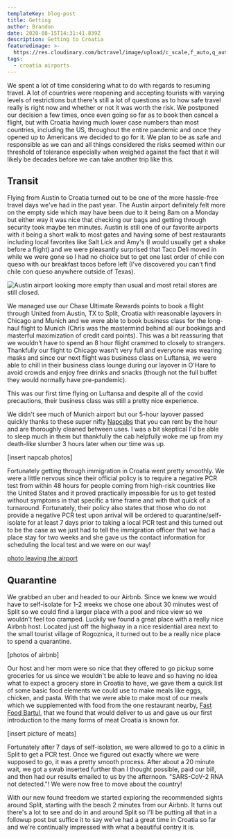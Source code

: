 ```yaml
---
templateKey: blog-post
title: Getting
author: Brandon
date: 2020-08-15T14:31:41.839Z
description: Getting to Croatia
featuredimage: >-
  https://res.cloudinary.com/bctravel/image/upload/c_scale,f_auto,q_auto,w_1080/v1598269458/getting%20to%20croatia/IMG_6859_oc5lyu.jpg
tags:
  - croatia airports
---
```


We spent a lot of time considering what to do with regards to resuming travel. A lot of countries were reopening and accepting tourists with varying levels of restrictions but there's still a lot of questions as to how safe travel really is right now and whether or not it was worth the risk. We postponed our decision a few times, once even going so far as to book then cancel a flight, but with Croatia having much lower case numbers than most countries, including the US, throughout the entire pandemic and once they opened up to Americans we decided to go for it. We plan to be as safe and responsible as we can and all things considered the risks seemed within our threshold of tolerance especially when weighed against the fact that it will likely be decades before we can take another trip like this.

## Transit

Flying from Austin to Croatia turned out to be one of the more hassle-free travel days we've had in the past year.
The Austin airport definitely felt more on the empty side which may have been due to it being 8am on a Monday but either way it was nice that checking our bags and getting through security took maybe ten minutes.
Austin is still one of our favorite airports with it being a short walk to most gates and having some of best restaurants including local favorites like Salt Lick and Amy's (I would usually get a shake before a flight) and we were pleasantly surprised that Taco Deli moved in while we were gone so I had no choice but to get one last order of chile con queso with our breakfast tacos before left (I've discovered you can't find chile con queso anywhere outside of Texas).

![Austin airport looking more empty than usual and most retail stores are still closed.](https://res.cloudinary.com/bctravel/image/upload/c_scale,f_auto,q_auto,w_1080/v1598269437/getting%20to%20croatia/20200821_154041-COLLAGE_ryuzg3.jpg 'Austin airport looking more empty than usual and most retail stores are still closed.')

We managed use our Chase Ultimate Rewards points to book a flight through United from Austin, TX to Split, Croatia with reasonable layovers in Chicago and Munich and we were able to book business class for the long-haul flight to Munich (Chris was the mastermind behind all our bookings and masterful maximization of credit card points). This was a bit reassuring that we wouldn't have to spend an 8 hour flight crammed to closely to strangers.
Thankfully our flight to Chicago wasn't very full and everyone was wearing masks and since our next flight was business class on Luftansa, we were able to chill in their business class lounge during our layover in O'Hare to avoid crowds and enjoy free drinks and snacks (though not the full buffet they would normally have pre-pandemic).

This was our first time flying on Luftansa and despite all of the covid precautions, their business class was still a pretty nice experience.

We didn't see much of Munich airport but our 5-hour layover passed quickly thanks to these super nifty [Napcabs](https://www.napcabs.com/) that you can rent by the hour and are thoroughly cleaned between uses. I was a bit skeptical I'd be able to sleep much in them but thankfully the cab helpfully woke me up from my death-like slumber 3 hours later when our time was up.

[insert napcab photos]

Fortunately getting through immigration in Croatia went pretty smoothly. We were a little nervous since their official policy is to require a negative PCR test from within 48 hours for people coming from high-risk countries like the United States and it proved practically impossible for us to get tested without symptoms in that specific a time frame and with that quick of a turnaround. Fortunately, their policy also states that those who do not provide a negative PCR test upon arrival will be ordered to quarantine/self-isolate for at least 7 days prior to taking a local PCR test and this turned out to be the case as we just had to tell the immigration officer that we had a place stay for two weeks and she gave us the contact information for scheduling the local test and we were on our way!

[photo leaving the airport]("",)

## Quarantine

We grabbed an uber and headed to our Airbnb. Since we knew we would have to self-isolate for 1-2 weeks we chose one about 30 minutes west of Split so we could find a larger place with a pool and nice view so we wouldn't feel too cramped. Luckily we found a great place with a really nice Airbnb host. Located just off the highway in a nice residential area next to the small tourist village of Rogoznica, it turned out to be a really nice place to spend a quarantine.

[photos of airbnb]

Our host and her mom were so nice that they offered to go pickup some groceries for us since we wouldn't be able to leave and so having no idea what to expect a grocery store in Croatia to have, we gave them a quick list of some basic food elements we could use to make meals like eggs, chicken, and pasta. With that we were able to make most of our meals which we supplemented with food from the one restaurant nearby, [Fast Food Bartul](https://web.facebook.com/fastfoodbartul/?_rdc=1&_rdr), that we found that would deliver to us and gave us our first introduction to the many forms of meat Croatia is known for.

[insert picture of meats]

Fortunately after 7 days of self-isolation, we were allowed to go to a clinic in Split to get a PCR test. Once we figured out exactly where we were supposed to go, it was a pretty smooth process. After about a 20 minute wait, we got a swab inserted further than I thought possible, paid our bill, and then had our results emailed to us by the afternoon. "SARS-CoV-2 RNA not detected."! We were now free to move about the country!

With our new found freedom we started exploring the recommended sights around Split, starting with the beach 2 minutes from our Airbnb. It turns out there's a lot to see and do in and around Split so I'll be putting all that in a followup post but suffice it to say we've had a great time in Croatia so far and we're continually impressed with what a beautiful contry it is.
